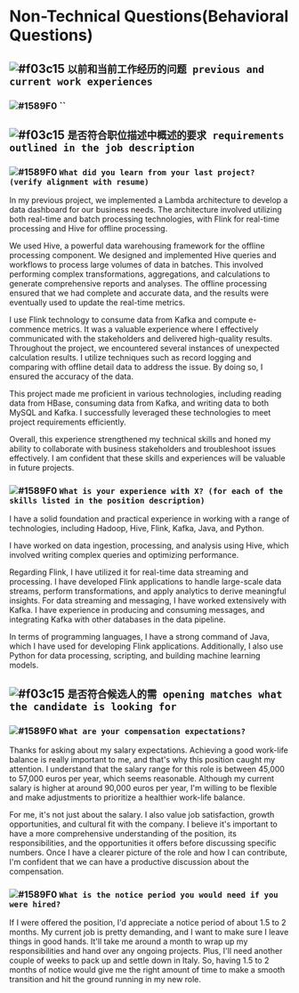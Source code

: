 # Non-Technical Questions(Behavioral Questions)


## ![#f03c15](https://placehold.it/15/f03c15/000000?text=+) `以前和当前工作经历的问题 previous and current work experiences`

### ![#1589F0](https://placehold.it/15/1589F0/000000?text=+) ``

## ![#f03c15](https://placehold.it/15/f03c15/000000?text=+) `是否符合职位描述中概述的要求 requirements outlined in the job description`

### ![#1589F0](https://placehold.it/15/1589F0/000000?text=+) `What did you learn from your last project? (verify alignment with resume)`

In my previous project, we implemented a Lambda architecture to develop a data dashboard for our business needs.  The architecture involved utilizing both real-time and batch processing technologies, with Flink for real-time processing and Hive for offline processing.

We used Hive, a powerful data warehousing framework for the offline processing component. We designed and implemented Hive queries and workflows to process large volumes of data in batches. This involved performing complex transformations, aggregations, and calculations to generate comprehensive reports and analyses. The offline processing ensured that we had complete and accurate data, and the results were eventually used to update the real-time metrics.

I use Flink technology to consume data from Kafka and compute e-commence metrics. It was a valuable experience where I effectively communicated with the stakeholders and delivered high-quality results. Throughout the project, we encountered several instances of unexpected calculation results. I utilize techniques such as record logging and comparing with offline detail data to address the issue. By doing so, I ensured the accuracy of the data.

This project made me proficient in various technologies, including reading data from HBase, consuming data from Kafka, and writing data to both MySQL and Kafka. I successfully leveraged these technologies to meet project requirements efficiently.

Overall, this experience strengthened my technical skills and honed my ability to collaborate with business stakeholders and troubleshoot issues effectively. I am confident that these skills and experiences will be valuable in future projects.

### ![#1589F0](https://placehold.it/15/1589F0/000000?text=+) `What is your experience with X? (for each of the skills listed in the position description)`

I have a solid foundation and practical experience in working with a range of technologies, including Hadoop, Hive, Flink, Kafka, Java, and Python.

I have worked on data ingestion, processing, and analysis using Hive, which involved writing complex queries and optimizing performance.

Regarding Flink, I have utilized it for real-time data streaming and processing. I have developed Flink applications to handle large-scale data streams, perform transformations, and apply analytics to derive meaningful insights. For data streaming and messaging, I have worked extensively with Kafka. I have experience in producing and consuming messages, and integrating Kafka with other databases in the data pipeline. 

In terms of programming languages, I have a strong command of Java, which I have used for developing Flink applications. Additionally, I also use Python for data processing, scripting, and building machine learning models.

## ![#f03c15](https://placehold.it/15/f03c15/000000?text=+) `是否符合候选人的需 opening matches what the candidate is looking for`

### ![#1589F0](https://placehold.it/15/1589F0/000000?text=+) `What are your compensation expectations?`
Thanks for asking about my salary expectations. Achieving a good work-life balance is really important to me, and that's why this position caught my attention. I understand that the salary range for this role is between 45,000 to 57,000 euros per year, which seems reasonable. Although my current salary is higher at around 90,000 euros per year, I'm willing to be flexible and make adjustments to prioritize a healthier work-life balance.

For me, it's not just about the salary. I also value job satisfaction, growth opportunities, and cultural fit with the company. I believe it's important to have a more comprehensive understanding of the position, its responsibilities, and the opportunities it offers before discussing specific numbers. Once I have a clearer picture of the role and how I can contribute, I'm confident that we can have a productive discussion about the compensation.

### ![#1589F0](https://placehold.it/15/1589F0/000000?text=+) `What is the notice period you would need if you were hired?`

If I were offered the position, I'd appreciate a notice period of about 1.5 to 2 months. My current job is pretty demanding, and I want to make sure I leave things in good hands. It'll take me around a month to wrap up my responsibilities and hand over any ongoing projects. Plus, I'll need another couple of weeks to pack up and settle down in Italy. So, having 1.5 to 2 months of notice would give me the right amount of time to make a smooth transition and hit the ground running in my new role.
